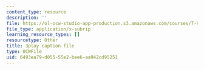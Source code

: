 ```yaml
---
content_type: resource
description: ''
file: https://ol-ocw-studio-app-production.s3.amazonaws.com/courses/7-91j-foundations-of-computational-and-systems-biology-spring-2014/6493ea79d05555e2bee6aa942cd95251_kUN6rJ21Hno.vtt
file_type: application/x-subrip
learning_resource_types: []
resourcetype: Other
title: 3play caption file
type: OCWFile
uid: 6493ea79-d055-55e2-bee6-aa942cd95251
---
```

